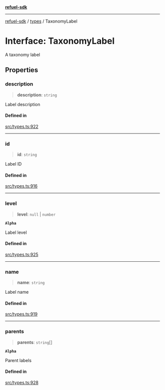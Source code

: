 [**refuel-sdk**](../../README.md)

***

[refuel-sdk](../../modules.md) / [types](../README.md) / TaxonomyLabel

# Interface: TaxonomyLabel

A taxonomy label

## Properties

### description

> **description**: `string`

Label description

#### Defined in

[src/types.ts:922](https://github.com/refuel-ai/refuel-sdk/blob/6bdaa976108229093d96ed4ea0b79dde2d2eeea9/src/types.ts#L922)

***

### id

> **id**: `string`

Label ID

#### Defined in

[src/types.ts:916](https://github.com/refuel-ai/refuel-sdk/blob/6bdaa976108229093d96ed4ea0b79dde2d2eeea9/src/types.ts#L916)

***

### level

> **level**: `null` \| `number`

**`Alpha`**

Label level

#### Defined in

[src/types.ts:925](https://github.com/refuel-ai/refuel-sdk/blob/6bdaa976108229093d96ed4ea0b79dde2d2eeea9/src/types.ts#L925)

***

### name

> **name**: `string`

Label name

#### Defined in

[src/types.ts:919](https://github.com/refuel-ai/refuel-sdk/blob/6bdaa976108229093d96ed4ea0b79dde2d2eeea9/src/types.ts#L919)

***

### parents

> **parents**: `string`[]

**`Alpha`**

Parent labels

#### Defined in

[src/types.ts:928](https://github.com/refuel-ai/refuel-sdk/blob/6bdaa976108229093d96ed4ea0b79dde2d2eeea9/src/types.ts#L928)
